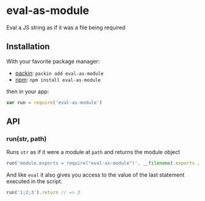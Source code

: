 
# eval-as-module

  Eval a JS string as if it was a file being required

## Installation

With your favorite package manager:

- [packin](//github.com/jkroso/packin): `packin add eval-as-module`
- [npm](//npmjs.org/doc/cli/npm-install.html): `npm install eval-as-module`

then in your app:

```js
var run = require('eval-as-module')
```

## API

### run(str, path)

Runs `str` as if it were a module at `path` and returns the module object

```js
run('module.exports = require("eval-as-module")', __filename).exports // => run
```

And like `eval` it also gives you access to the value of the last statement executed in the script.

```js
run('1;2;3').return // => 3
```
